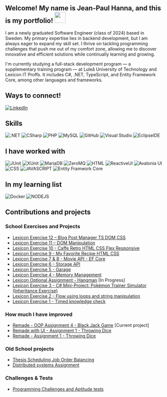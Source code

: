 ## Welcome! My name is Jean-Paul Hanna, and this is my portfolio! <img src="https://raw.githubusercontent.com/MartinHeinz/MartinHeinz/master/wave.gif" width="35px">


I am a newly graduated Software Engineer (class of 2024) based in Sweden. My primary expertise lies in backend development, but I am always eager to expand my skill set. I thrive on tackling programming challenges that push me out of my comfort zone, allowing me to discover innovative and efficient solutions while continually learning and growing.

I'm currently studying a full-stack development program — a supplementary training program — at Luleå University of Technology and Lexicon IT Proffs. It includes C#, .NET, TypeScript, and Entity Framework Core, among other languages and frameworks.

## Ways to connect!
[<img src="https://img.shields.io/badge/-LinkedIn-BA1114?logo=linkedin&logoColor#0072b1&style=for-the-badge&logoWidth=30" alt="LinkedIn">](https://www.linkedin.com/in/jean-paul-hanna-0a29b617a/) 

## Skills
<img src="https://img.shields.io/badge/-.NET-E6C9A8?logo=dotnet&logoColor=512BD4&style=for-the-badge&logoWidth=30" alt=".NET"> <img src="https://img.shields.io/badge/-CSharp-E6C9A8?logo=csharp&logoColor=777BB4&style=for-the-badge&logoWidth=30" alt="CSharp"> <img src="https://img.shields.io/badge/-PHP-E6C9A8?logo=php&logoColor=777BB4&style=for-the-badge&logoWidth=30" alt="PHP"> <img src="https://img.shields.io/badge/-MySQL-E6C9A8?logo=mysql&logoColor=4479A1&style=for-the-badge&logoWidth=30" alt="MySQL"> <img src="https://img.shields.io/badge/-GitHub-E6C9A8?logo=github&logoColor=181717&style=for-the-badge&logoWidth=30" alt="GitHub"> <img src="https://img.shields.io/badge/-Visual Studio-E6C9A8?logo=visualstudio&style=for-the-badge&logoWidth=30" alt="Visual Studio"> <img src="https://img.shields.io/badge/-Eclipse IDE-E6C9A8?logo=eclipseide&logoColor=2C2255&style=for-the-badge&logoWidth=30" alt="EclipseIDE">

## I have worked with 

<img src="https://img.shields.io/badge/-JUnit-323330?style=for-the-badge&logoWidth=30" alt="JUnit"> <img src="https://img.shields.io/badge/-XUnit-323330?style=for-the-badge&logoWidth=30" alt="XUnit"> <img src="https://img.shields.io/badge/-MariaDB-323330?logo=mariadb&style=for-the-badge&logoWidth=30" alt="MariaDB"> 
<img src="https://img.shields.io/badge/-ZeroMQ-323330?style=for-the-badge&logoWidth=30" alt="ZeroMQ"> <img src="https://img.shields.io/badge/-HTML-323330?logo=html5&style=for-the-badge&logoWidth=30" alt="HTML"> <img src="https://img.shields.io/badge/-ReactiveUI-323330?style=for-the-badge&logoWidth=30" alt="ReactiveUI"> <img src="https://img.shields.io/badge/-Avalonia UI-323330?logo=avaloniaui&style=for-the-badge&logoWidth=30" alt="Avalonia UI"> <img src="https://img.shields.io/badge/-CSS-323330?logo=css&logoColor=165BFF&style=for-the-badge&logoWidth=30" alt="CSS"> <img src="https://img.shields.io/badge/-javascript-323330?logo=javascript&style=for-the-badge&logoWidth=30" alt="JAVASCRIPT"> <img src="https://img.shields.io/badge/-entity framwork core-323330?logo=entityFramworkcore&style=for-the-badge&logoWidth=30" alt="Entity Framwork Core">


## In my learning list
<img src="https://img.shields.io/badge/-Docker-B2E5E0?logo=docker&logoColor=2496ED&style=for-the-badge&logoWidth=30" alt="Docker"> <img src="https://img.shields.io/badge/-NODEJS-B2E5E0?logo=nodedotjs&logoColor=5FA04E&style=for-the-badge&logoWidth=30" alt="NODEJS"> 

## Contributions and projects
### School Exercises and Projects
-  [Lexicon Exercise 12 – Blog Post Manager TS DOM CSS](https://github.com/Arnith86/LexiconExercise12_TS_Blog_Post_Manager)
-  [Lexicon Exercise 11 – DOM Manipulation](https://github.com/Arnith86/LexiconExercise11_TS_Recipe_Manipulation_MOD)
-  [Lexicon Exercise 10 - Caffe Retro HTML CSS Flex Responsive](https://github.com/Arnith86/LexiconExercise10_Caffe_Retro_HTML_CSS_Flex_Responsive)
-  [Lexicon Exercise 9 - My Favorite Recipe HTML CSS](https://github.com/Arnith86/LexiconExercise9_MyFavoriteRecipe_HTML_CSS#)
-  [Lexicon Exercise 7 & 8 - Movie API - EF Core](https://github.com/Arnith86/LexiconExercise_Movie_API_EF_Core) 
-  [Lexicon Exercise 6 - Storage API](https://github.com/Arnith86/LexiconExercise6_Storage_API) 
-  [Lexicon Exercise 5 - Garage](https://github.com/Arnith86/LexiconExercise5_Garage) 
-  [Lexicon Exercise 4 - Memory Management](https://github.com/Arnith86/LexiconExercise4_MemoryManagement) 
-  [Lexicon Optional Assignment - Hangman](https://github.com/Arnith86/Lexicon_Assignment_Hangman) [In Progress]
-  [Lexicon Exercise 3 - C# Mini-Project: Pokémon Trainer Simulator (Inheritance Exercise)](https://github.com/Arnith86/LexiconExercise3_PokemonTrainerSimulator)
-  [Lexicon Exercise 2 - Flow using loops and string manipulation](https://github.com/Arnith86/LexiconExercise2) 
-  [Lexicon Exercise 1 - Timed knowledge check](https://github.com/Arnith86/LexiconExercise1)


 
### How much I have improved
- [Remade - OOP Assignment 4 - Black Jack Game](https://github.com/Arnith86/BlackJackOOPV2) [Current project]
- [Remade with UI - Assignment 1 - Throwing Dice](https://github.com/Arnith86/ThrowingDiceGUI)
- [Remade - Assignment 1 - Throwing Dice](https://github.com/Arnith86/TrowingDice)
### Old School projects
- [Thesis Scheduling Job Order Balancing](https://github.com/SweGuitar10/Scheduling-Job-Order-Balancing)
- [Distributed systems Assignment](https://github.com/Arnith86/DSAssignment)
### Challenges & Tests
- [Programming Challenges and Aptitude tests](https://github.com/Arnith86/ProgrammingChallenges)


<!--
**Arnith86/Arnith86** is a ✨ _special_ ✨ repository because its `README.md` (this file) appears on your GitHub profile.

Here are some ideas to get you started:

- 🔭 I’m currently working on ...
- 🌱 I’m currently learning ...
- 👯 I’m looking to collaborate on ...
- 🤔 I’m looking for help with ...
- 💬 Ask me about ...
- 📫 How to reach me: ...
- 😄 Pronouns: ...
- ⚡ Fun fact: ...
-->
